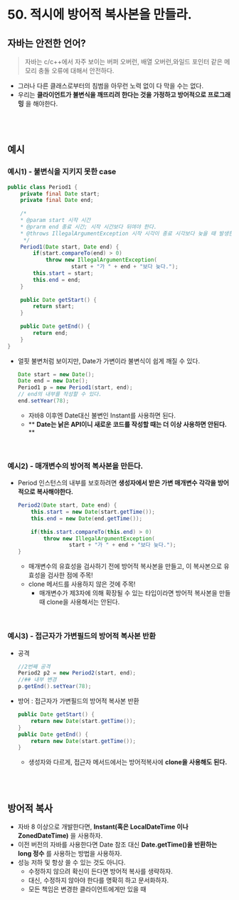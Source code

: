 # 50. 적시에 방어적 복사본을 만들라.

## 자바는 안전한 언어?
> 자바는 c/c++에서 자주 보이는 버퍼 오버런, 배열 오버런,와일드 포인터 같은 메모리 충돌 오류에 대해서 안전하다.
- 그러나 다른 클래스로부터의 침범을 아무런 노력 없이 다 막을 수는 없다. 
- 우리는 __클라이언트가 불변식을 깨뜨리려 한다는 것을 가정하고 방어적으로 프로그래밍__ 을 해야한다.

</br>
</br>


## 예시
### 예시1) - 불변식을 지키지 못한 case
```java
public class Period1 {
    private final Date start;
    private final Date end;
    
    /*
    * @param start 시작 시간
    * @prarm end 종료 시간; 시작 시간보다 뒤여야 한다.
    * @throws IllegalArgumentException 시작 시각이 종료 시각보다 늦을 때 발생한다.
     */
    Period1(Date start, Date end) {
        if(start.compareTo(end) > 0)
            throw new IllegalArgumentException(
                    start + "가 " + end + "보다 늦다.");
        this.start = start;
        this.end = end;
    }
    
    public Date getStart() {
        return start;
    }
    
    public Date getEnd() {
        return end;
    }
}
```
- 얼핏 불변처럼 보이지만, Date가 가변이라 불변식이 쉽게 깨질 수 있다.
    ```java
    Date start = new Date();
    Date end = new Date();
    Period1 p = new Period1(start, end);
    // end의 내부를 작성할 수 있다.
    end.setYear(78);
    ```
    - 자바8 이후엔 Date대신 불변인 Instant를 사용하면 된다.
    - ** __Date는 낡은 API이니 새로운 코드를 작성할 때는 더 이상 사용하면 안된다.__ ** 


</br>

### 예시2) -  매개변수의 방어적 복사본을 만든다.
- Period 인스턴스의 내부를 보호하려면 __생성자에서 받은 가변 매개변수 각각을 방어적으로 복사해야한다.__
    ```java
    Period2(Date start, Date end) {
        this.start = new Date(start.getTime());
        this.end = new Date(end.getTime());
        
        if(this.start.compareTo(this.end) > 0)
            throw new IllegalArgumentException(
                    start + "가 " + end + "보다 늦다.");
    }
    ```

    - 매개변수의 유효성을 검사하기 전에 방어적 복사본을 만들고, 이 복사본으로 유효성을 검사한 점에 주목!
    - clone 메서드를 사용하지 않은 것에 주목!
        - 매개변수가 제3자에 의해 확장될 수 있는 타입이라면 방어적 복사본을 만들 때 clone을 사용해서는 안된다.

</br>

### 예시3) - 접근자가 가변필드의 방어적 복사본 반환
- 공격
    ```java
    //2번째 공격
    Period2 p2 = new Period2(start, end);
    //## 내부 변경
    p.getEnd().setYear(78);
    ```

- 방어 : 접근자가 가변필드의 방어적 복사본 반환
    ```java
    public Date getStart() {
        return new Date(start.getTime());
    }
    public Date getEnd() {
        return new Date(start.getTime());
    }
    ```
    - 생성자와 다르게, 접근자 메서드에서는 방어적복사에 __clone을 사용해도 된다.__



</br>
</br>

## 방어적 복사
- 자바 8 이상으로 개발한다면, __Instant(혹은 LocalDateTime 이나 ZonedDateTime)__ 을 사용하자.
- 이전 버전의 자바를 사용한다면 Date 참조 대신 __Date.getTime()을 반환하는 long 정수__ 를 사용하는 방법을 사용하자.
- 성능 저하 및 항상 쓸 수 있는 것도 아니다.
    - 수정하지 않으려 확신이 든다면 방어적 복사를 생략하자.
    - 대신, 수정하지 않아야 한다를 명확히 하고 문서화하자.
    - 모든 책임은 변경한 클라이언트에게만 있을 때 
</br> </br>

